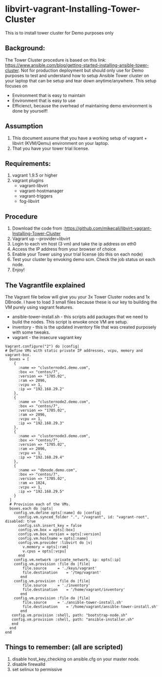 # libvirt-vagrant-Installing-Tower-Cluster
This is to install tower cluster for Demo purposes only

## Background:
The Tower Cluster procedure is based on this link: https://www.ansible.com/blog/getting-started-installing-ansible-tower-cluster. Not for production deployment but should only use for Demo purposes to test and understand how to setup Ansible Tower cluster on your laptop that can be setup and tear down anytime/anywhere. This setup focuses on
 - Environment that is easy to maintain
 - Environment that is easy to use
 - Efficienct, because the overhead of maintaining demo environment is done by yourself!

## Assumption
1. This document assume that you have a working setup of vagrant + libvirt (KVM/Qemu) environment on your laptop.
2. That you have your tower trial license.

## Requirements:
1. vagrant 1.9.5 or higher
2. vagrant plugins
   * vagrant-libvirt
   * vagrant-hostmanager
   * vagrant-triggers
   * fog-libvirt

## Procedure
1. Download the code from :https://github.com/mikecali/libvirt-vagrant-Installing-Tower-Cluster
2. Vagrant up --provider=libvirt
3. Login to each vm host (3 vm) and take the ip address on eth0
4. Access the IP address from your browser of choice 
5. Enable your Tower using your trial license (do this on each node)
6. Test your cluster by envoking demo scm. Check the job status on each node.
7. Enjoy!  

## The Vagrantfile explained
The Vagrant file below will give you your 3x Tower Cluster nodes and 1x DBnode.
I have to load 3 small files because these is our key to building the VM purely using vagrant features.

- ansible-tower-install.sh - this scripts add packages that we need to build the nodes. This script is envoke once VM are setup.
- inventory - this is the updated inventory file that was created purposely with some tweaks.
- vagrant - the insecure vagrant key


~~~
Vagrant.configure("2") do |config|
# Define VMs with static private IP addresses, vcpu, memory and vagrant-box.
  boxes = [
    {
      :name => "clusternode1.demo.com",
      :box => "centos/7",
      :version => "1705.02",
      :ram => 2096,
      :vcpu => 1,
      :ip => "192.168.29.2"
    },
    {
      :name => "clusternode2.demo.com",
      :box => "centos/7",
      :version => "1705.02",
      :ram => 2096,
      :vcpu => 1,
      :ip => "192.168.29.3"
    },
    {
      :name => "clusternode3.demo.com",
      :box => "centos/7",
      :version => "1705.02",
      :ram => 2096,
      :vcpu => 1,
      :ip => "192.168.29.4"
    },
    {
      :name => "dbnode.demo.com",
      :box => "centos/7",
      :version => "1705.02",
      :ram => 1024,
      :vcpu => 1,
      :ip => "192.168.29.5"
    }
  ]
  # Provision each of the VMs.
  boxes.each do |opts|
    config.vm.define opts[:name] do |config|
      config.vm.synced_folder ".", "/vagrant", id: "vagrant-root", disabled: true
      config.ssh.insert_key = false
      config.vm.box = opts[:box]
      config.vm.box_version = opts[:version]
      config.vm.hostname = opts[:name]
      config.vm.provider :libvirt do |v|
        v.memory = opts[:ram]
        v.cpus = opts[:vcpu]
      end
    config.vm.network :private_network, ip: opts[:ip]
    config.vm.provision :file do |file|
        file.source     = './keys/vagrant'
        file.destination    = '/tmp/vagrant'
       end
    config.vm.provision :file do |file|
        file.source     = './inventory'
        file.destination    = '/home/vagrant/inventory'
       end
    config.vm.provision :file do |file|
        file.source     = './ansible-tower-install.sh'
        file.destination    = '/home/vagrant/ansible-tower-install.sh'
       end 
   config.vm.provision :shell, path: "bootstrap-node.sh"
   config.vm.provision :shell, path: "ansible-installer.sh"
   end
  end
end
~~~
 
## Things to remember: (all are scripted)
1. disable host_key_checking on ansible.cfg on your master node.  
2. disable firewalld
3. set selinux to permissive
